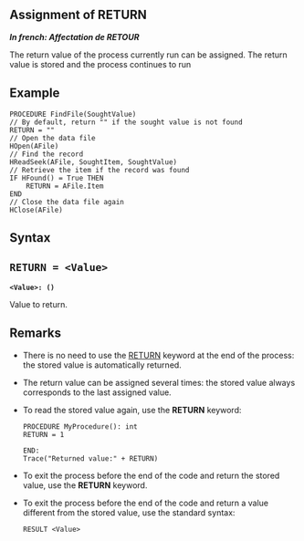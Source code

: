 
## Assignment of RETURN

***In french: Affectation de RETOUR***
				



<a name="XUse"></a>
<a name="Use"></a>
<a name="description"></a>
The return value of the process currently run can be assigned. The return value is stored and the process continues to run


<a name="Example1"></a>
<a name="sample_code"></a>

## Example


```wl
PROCEDURE FindFile(SoughtValue)
// By default, return "" if the sought value is not found
RETURN = ""
// Open the data file
HOpen(AFile)
// Find the record
HReadSeek(AFile, SoughtItem, SoughtValue)
// Retrieve the item if the record was found
IF HFound() = True THEN
	RETURN = AFile.Item
END
// Close the data file again
HClose(AFile)
```

<a name="XSYNTAX"></a>
<a name="SYNTAX1"></a>

## Syntax

`RETURN = <Value>
`
---

**`<Value>: ()`**

Value to return.  



<a name="NOTE0"></a>
<a name="NOTE0_1"></a>

## Remarks


- There is no need to use the [RETURN](../Motscles/1510007.md) keyword at the end of the process: the stored value is automatically returned.

- The return value can be assigned several times: the stored value always corresponds to the last assigned value.

- To read the stored value again, use the **RETURN** keyword:
	
	```wl
	PROCEDURE MyProcedure(): int
	RETURN = 1
	
	END:
	Trace("Returned value:" + RETURN)
	```


- To exit the process before the end of the code and return the stored value, use the **RETURN** keyword.

- To exit the process before the end of the code and return a value different from the stored value, use the standard syntax: 
	
	```txt
	RESULT <Value>
	```






